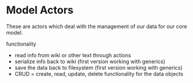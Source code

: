# Model Actors

These are actors which deal with the management of our data for our core model.

functionality

- read info from wiki or other text through actions
- serialize info back to wiki (first version working with generics)
- save the data back to filesystem (first version working with generics)
- CRUD = create, read, update, delete functionality for the data objects


